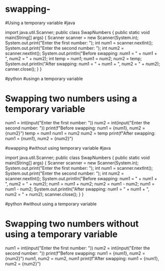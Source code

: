 # swapping-
#Using a temporary variable
#java

import java.util.Scanner;
public class SwapNumbers {
    public static void main(String[] args) {
        Scanner scanner = new Scanner(System.in);
        System.out.print("Enter the first number: ");
        int num1 = scanner.nextInt();
        System.out.print("Enter the second number: ");
        int num2 = scanner.nextInt();
        System.out.println("Before swapping: num1 = " + num1 + ", num2 = " + num2);
        int temp = num1;
        num1 = num2;
        num2 = temp;
        System.out.println("After swapping: num1 = " + num1 + ", num2 = " + num2);
        canner.close();
    }
}



#python
#usingn a temporary variable
# Swapping two numbers using a temporary variable

num1 = int(input("Enter the first number: "))
num2 = int(input("Enter the second number: "))
print(f"Before swapping: num1 = {num1}, num2 = {num2}")
temp = num1
num1 = num2
num2 = temp
print(f"After swapping: num1 = {num1}, num2 = {num2}")



#swapping
#without using temporary variable
#java

import java.util.Scanner;
public class SwapNumbers {
    public static void main(String[] args) {
        Scanner scanner = new Scanner(System.in);
        System.out.print("Enter the first number: ");
        int num1 = scanner.nextInt();
        System.out.print("Enter the second number: ");
        int num2 = scanner.nextInt();
        System.out.println("Before swapping: num1 = " + num1 + ", num2 = " + num2);
        num1 = num1 + num2;
        num2 = num1 - num2;
        num1 = num1 - num2;
        System.out.println("After swapping: num1 = " + num1 + ", num2 = " + num2);
        scanner.close();
    }
}



#python 
#without using a temporary variable


# Swapping two numbers without using a temporary variable
num1 = int(input("Enter the first number: "))
num2 = int(input("Enter the second number: "))
print(f"Before swapping: num1 = {num1}, num2 = {num2}")
num1, num2 = num2, num1
print(f"After swapping: num1 = {num1}, num2 = {num2}")

